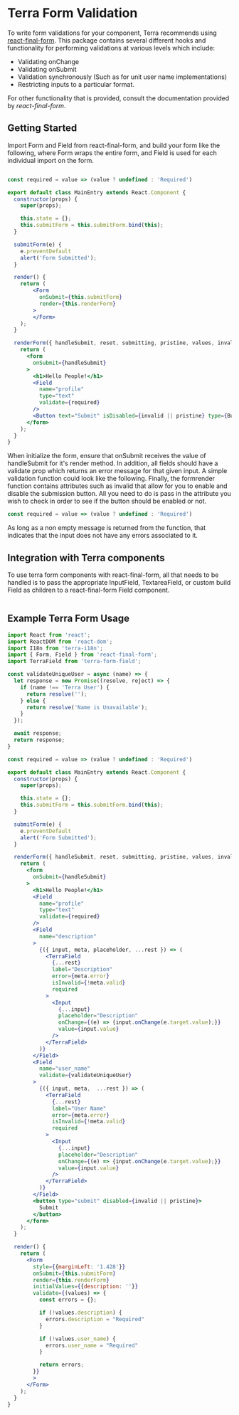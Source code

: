 # Terra Form Validation

To write form validations for your component, Terra recommends using [react-final-form](https://github.com/final-form/react-final-form). This package contains several different hooks and functionality for performing validations at various levels which include:

- Validating onChange
- Validating onSubmit
- Validation synchronously (Such as for unit user name implementations)
- Restricting inputs to a particular format.

For other functionality that is provided, consult the documentation provided by *react-final-form*.

## Getting Started

Import Form and Field from react-final-form, and build your form like the following, where Form wraps the entire form, and Field is used for each individual import on the form.

```jsx

const required = value => (value ? undefined : 'Required')

export default class MainEntry extends React.Component {
  constructor(props) {
    super(props);

    this.state = {};
    this.submitForm = this.submitForm.bind(this);
  }

  submitForm(e) {
    e.preventDefault
    alert('Form Submitted');
  }

  render() {
    return (
        <Form
          onSubmit={this.submitForm}
          render={this.renderForm}
        >
        </Form>
    );
  }

  renderForm({ handleSubmit, reset, submitting, pristine, values, invalid }) {
    return (
      <form 
        onSubmit={handleSubmit}
      >
        <h1>Hello People!</h1>
        <Field
          name="profile"
          type="text"
          validate={required}
        />
        <Button text="Submit" isDisabled={invalid || pristine} type={Button.Opts.Types.SUBMIT}/>
      </form>
    );
  }
}

```

When initialize the form, ensure that onSubmit receives the value of handleSubmit for it's render method. In addition, all fields should have a validate prop which returns an error message for that given input. A simple validation function could look like the following. Finally, the formrender function contains attributes such as invalid that allow for you to enable and disable the submission button. All you need to do is pass in the attribute you wish to check in order to see if the button should be enabled or not.

```jsx
const required = value => (value ? undefined : 'Required')
```

As long as a non empty message is returned from the function, that indicates that the input does not have any errors associated to it.

## Integration with Terra components
To use terra form components with react-final-form, all that needs to be handled is to pass the appropriate InputField, TextareaField, or custom build Field as children to a react-final-form Field component.

```jsx
```

## Example Terra Form Usage

```jsx
import React from 'react';
import ReactDOM from 'react-dom';
import I18n from 'terra-i18n';
import { Form, Field } from 'react-final-form';
import TerraField from 'terra-form-field';

const validateUniqueUser = async (name) => {
  let response = new Promise((resolve, reject) => {
    if (name !== 'Terra User') {
      return resolve('');
    } else {
      return resolve('Name is Unavailable');
    }
  });

  await response;
  return response;
}

const required = value => (value ? undefined : 'Required')

export default class MainEntry extends React.Component {
  constructor(props) {
    super(props);

    this.state = {};
    this.submitForm = this.submitForm.bind(this);
  }

  submitForm(e) {
    e.preventDefault
    alert('Form Submitted');
  }

  renderForm({ handleSubmit, reset, submitting, pristine, values, invalid }) {
    return (
      <form 
        onSubmit={handleSubmit}
      >
        <h1>Hello People!</h1>
        <Field
          name="profile"
          type="text"
          validate={required}
        />
        <Field
          name="description"
        >
          {({ input, meta, placeholder, ...rest }) => (
            <TerraField
              {...rest}
              label="Description"
              error={meta.error}
              isInvalid={!meta.valid}
              required
            >
              <Input
                {...input}
                placeholder="Description"
                onChange={(e) => {input.onChange(e.target.value);}}
                value={input.value}
              />
            </TerraField>
          )}
        </Field>
        <Field
          name="user_name"
          validate={validateUniqueUser}
        >
          {({ input, meta,  ...rest }) => (
            <TerraField
              {...rest}
              label="User Name"
              error={meta.error}
              isInvalid={!meta.valid}
              required
            >
              <Input
                {...input}
                placeholder="Description"
                onChange={(e) => {input.onChange(e.target.value);}}
                value={input.value}
              />
            </TerraField>
          )}
        </Field>
        <button type="submit" disabled={invalid || pristine}>
          Submit
        </button>
      </form>
    );
  }

  render() {
    return (
      <Form
        style={{marginLeft: '1.428'}}
        onSubmit={this.submitForm}
        render={this.renderForm}
        initialValues={{description: ''}}
        validate={(values) => {
          const errors = {};

          if (!values.description) {
            errors.description = "Required"
          }

          if (!values.user_name) {
            errors.user_name = "Required"
          }

          return errors;
        }}
        >
      </Form>
    );
  }
}

```

